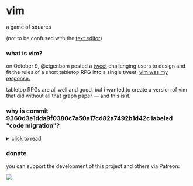 # vim

a game of squares

(not to be confused with the [text editor](https://www.vim.org/))

### what is vim?
on October 9, @eigenbom posted a [tweet](https://twitter.com/eigenbom/status/1182059055382052864) challenging users to design and fit the rules of a short tabletop RPG into a single tweet. [vim was my response.](https://twitter.com/sporeball/status/1182079746785439745)

tabletop RPGs are all well and good, but i wanted to create a version of vim that did without all that graph paper &mdash; and this is it.

### why is commit 9360d3e1dda9f0380c7a50a17cd82a7492b1d42c labeled "code migration"?

<details>
<summary>click to read</summary>
<br>
at the beginning of its development cycle, i hosted vim using the fantastic [JSFiddle](https://jsfiddle.net), and i never planned on changing that. however, after running into some issues about 50 revisions in, i decided that moving the project to GitHub would be a better choice.

9360d3e1dda9f0380c7a50a17cd82a7492b1d42c is a near-identical copy of the fiddle's final revision, except with all audio removed and a couple of other minor changes made. in the interest of transparency, i've left the original fiddle [here](https://jsfiddle.net/sporeball/dyaq1p9k/).

if you're curious, here is a rough outline of the original fiddle's history:
* [revision 1](https://jsfiddle.net/sporeball/dyaq1p9k/1): vim begins with a blank canvas.
* [revision 4](https://jsfiddle.net/sporeball/dyaq1p9k/4): player tags and a grid are added.
* [revision 12](https://jsfiddle.net/sporeball/dyaq1p9k/12): the menu is completed, and player count selectable.
* [revision 15](https://jsfiddle.net/sporeball/dyaq1p9k/15): handmade functions for drawing are experimented with for the first time.
* [revision 20](https://jsfiddle.net/sporeball/dyaq1p9k/20): selecting player count now draws the correct number of players into the center of the grid.
* [revision 34](https://jsfiddle.net/sporeball/dyaq1p9k/34): after much revision, the logic behind the die is pretty much completed.
* [revision 37](https://jsfiddle.net/sporeball/dyaq1p9k/37): rolling the die cycles through each player in succession.
* [revision 44](https://jsfiddle.net/sporeball/dyaq1p9k/44): sounds are added for the first time, with the help of [Howler.js](https://github.com/goldfire/howler.js).
* [revision 46](https://jsfiddle.net/sporeball/dyaq1p9k/46): sounds to go along with the revamped menu are added.

issues with getting the sounds added in revision 46 to reliably play on load &mdash; even after getting rid of Howler.js &mdash; led me to create this repository and perform the "code migration". 
</details>

### donate
you can support the development of this project and others via Patreon:

<a href="https://patreon.com/sporeball"><img src="https://img.shields.io/endpoint.svg?url=https%3A%2F%2Fshieldsio-patreon.herokuapp.com%2Fsporeball%2Fpledgesssss&style=for-the-badge" /></a>
